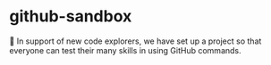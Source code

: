 # github-sandbox
👋 In support of new code explorers, we have set up a project so that everyone can test their many skills in using GitHub commands.
